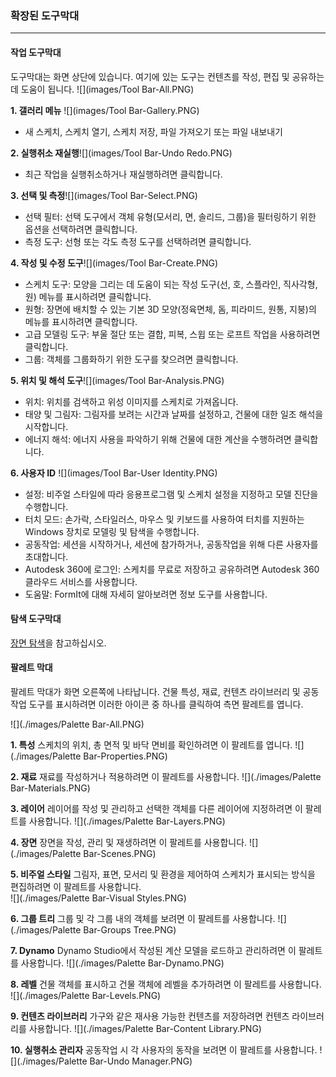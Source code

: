 ### 확장된 도구막대
---

#### 작업 도구막대
도구막대는 화면 상단에 있습니다. 여기에 있는 도구는 컨텐츠를 작성, 편집 및 공유하는 데 도움이 됩니다.
![](images/Tool Bar-All.PNG)

**1. 갤러리 메뉴**
![](images/Tool Bar-Gallery.PNG)
- 새 스케치, 스케치 열기, 스케치 저장, 파일 가져오기 또는 파일 내보내기

**2. 실행취소 재실행**![](images/Tool Bar-Undo Redo.PNG)
- 최근 작업을 실행취소하거나 재실행하려면 클릭합니다.

**3. 선택 및 측정**![](images/Tool Bar-Select.PNG)
- 선택 필터: 선택 도구에서 객체 유형(모서리, 면, 솔리드, 그룹)을 필터링하기 위한 옵션을 선택하려면 클릭합니다.
- 측정 도구: 선형 또는 각도 측정 도구를 선택하려면 클릭합니다.

**4. 작성 및 수정 도구**![](images/Tool Bar-Create.PNG)
- 스케치 도구: 모양을 그리는 데 도움이 되는 작성 도구(선, 호, 스플라인, 직사각형, 원) 메뉴를 표시하려면 클릭합니다.
- 원형: 장면에 배치할 수 있는 기본 3D 모양(정육면체, 돔, 피라미드, 원통, 지붕)의 메뉴를 표시하려면 클릭합니다.
- 고급 모델링 도구: 부울 절단 또는 결합, 피복, 스윕 또는 로프트 작업을 사용하려면 클릭합니다.
- 그룹: 객체를 그룹화하기 위한 도구를 찾으려면 클릭합니다.

**5. 위치 및 해석 도구**![](images/Tool Bar-Analysis.PNG)
- 위치: 위치를 검색하고 위성 이미지를 스케치로 가져옵니다.
- 태양 및 그림자: 그림자를 보려는 시간과 날짜를 설정하고, 건물에 대한 일조 해석을 시작합니다.
- 에너지 해석: 에너지 사용을 파악하기 위해 건물에 대한 계산을 수행하려면 클릭합니다.

**6. 사용자 ID**
![](images/Tool Bar-User Identity.PNG)
- 설정: 비주얼 스타일에 따라 응용프로그램 및 스케치 설정을 지정하고 모델 진단을 수행합니다.
- 터치 모드: 손가락, 스타일러스, 마우스 및 키보드를 사용하여 터치를 지원하는 Windows 장치로 모델링 및 탐색을 수행합니다.
- 공동작업: 세션을 시작하거나, 세션에 참가하거나, 공동작업을 위해 다른 사용자를 초대합니다.
- Autodesk 360에 로그인: 스케치를 무료로 저장하고 공유하려면 Autodesk 360 클라우드 서비스를 사용합니다.
- 도움말: FormIt에 대해 자세히 알아보려면 정보 도구를 사용합니다.

#### 탐색 도구막대
[장면 탐색](../formit-introduction/navigating-the-scene.md)을 참고하십시오.

#### 팔레트 막대
팔레트 막대가 화면 오른쪽에 나타납니다. 건물 특성, 재료, 컨텐츠 라이브러리 및 공동작업 도구를 표시하려면 이러한 아이콘 중 하나를 클릭하여 측면 팔레트를 엽니다.

![](./images/Palette Bar-All.PNG)

**1. 특성** 스케치의 위치, 총 면적 및 바닥 면비를 확인하려면 이 팔레트를 엽니다.
![](./images/Palette Bar-Properties.PNG)

**2. 재료** 재료를 작성하거나 적용하려면 이 팔레트를 사용합니다.
![](./images/Palette Bar-Materials.PNG)

**3. 레이어** 레이어를 작성 및 관리하고 선택한 객체를 다른 레이어에 지정하려면 이 팔레트를 사용합니다.
![](./images/Palette Bar-Layers.PNG)

**4. 장면** 장면을 작성, 관리 및 재생하려면 이 팔레트를 사용합니다.
![](./images/Palette Bar-Scenes.PNG)

**5. 비주얼 스타일** 그림자, 표면, 모서리 및 환경을 제어하여 스케치가 표시되는 방식을 편집하려면 이 팔레트를 사용합니다. <br> ![](./images/Palette Bar-Visual Styles.PNG)

**6. 그룹 트리** 그룹 및 각 그룹 내의 객체를 보려면 이 팔레트를 사용합니다.
![](./images/Palette Bar-Groups Tree.PNG)

**7. Dynamo** Dynamo Studio에서 작성된 계산 모델을 로드하고 관리하려면 이 팔레트를 사용합니다.
![](./images/Palette Bar-Dynamo.PNG)

**8. 레벨** 건물 객체를 표시하고 건물 객체에 레벨을 추가하려면 이 팔레트를 사용합니다.
![](./images/Palette Bar-Levels.PNG)

**9. 컨텐츠 라이브러리** 가구와 같은 재사용 가능한 컨텐츠를 저장하려면 컨텐츠 라이브러리를 사용합니다.
![](./images/Palette Bar-Content Library.PNG)

**10. 실행취소 관리자** 공동작업 시 각 사용자의 동작을 보려면 이 팔레트를 사용합니다.
![](./images/Palette Bar-Undo Manager.PNG)